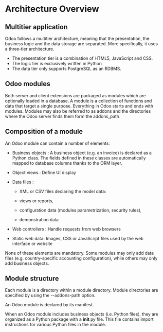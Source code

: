 # Architecture Overview

## Multitier application

Odoo follows a multitier architecture, meaning that the presentation, the business logic and the data storage are separated. More specifically, it uses a three-tier architecture.

- The presentation tier is a combination of HTML5, JavaScript and CSS. 
- The logic tier is exclusively written in Python
- The data tier only supports PostgreSQL as an RDBMS.

## Odoo modules
Both server and client extensions are packaged as modules which are optionally loaded in a database. A module is a collection of functions and data that target a single purpose.
Everything in Odoo starts and ends with modules.
Modules may also be referred to as addons and the directories where the Odoo server finds them form the addons_path.

## Composition of a module

An Odoo module can contain a number of elements:

- Business objects :
 A business object (e.g. an invoice) is declared as a Python class. The fields defined in these classes are automatically mapped to database columns thanks to the ORM layer.

- Object views :
Define UI display

- Data files :
    - XML or CSV files declaring the model data:

    - views or reports,

    - configuration data (modules parametrization, security rules),

    - demonstration data

- Web controllers : 
Handle requests from web browsers

- Static web data: 
Images, CSS or JavaScript files used by the web interface or website

None of these elements are mandatory. Some modules may only add data files (e.g. country-specific accounting configuration), while others may only add business objects. 

## Module structure

Each module is a directory within a module directory. Module directories are specified by using the --addons-path option.

An Odoo module is declared by its manifest.

When an Odoo module includes business objects (i.e. Python files), they are organized as a Python package with a __init__.py file. This file contains import instructions for various Python files in the module.